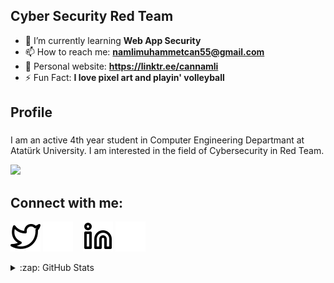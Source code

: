 ## Cyber Security Red Team

- 🌱 I’m currently learning **Web App Security**
- 📫 How to reach me: **namlimuhammetcan55@gmail.com**
- 🤳 Personal website: **https://linktr.ee/cannamli**
- ⚡️ Fun Fact: **I love pixel art and playin' volleyball**

## Profile 

###
I am an active 4th year student in Computer Engineering Departmant at Atatürk University. I am interested in the field of Cybersecurity in Red Team.

![](https://komarev.com/ghpvc/?username=muhammet0can1namli&color=green)

## Connect with me:

[![website](./twitter-light.svg)](https://twitter.com/cannmll#gh-light-mode-only)
[![website](./twitter-dark.svg)](https://twitter.com/cannmll#gh-dark-mode-only)
&nbsp;&nbsp;
[![website](./linkedin-light.svg)](https://www.linkedin.com/in/muhammet-can-namli/#gh-light-mode-only)
[![website](./linkedin-dark.svg)](https://www.linkedin.com/in/muhammet-can-namli/#gh-dark-mode-only)


<details>
  <summary>:zap: GitHub Stats</summary>
<p align="center">
  <p>
  <a href="https://github.com/MuhammetCanNamli?tab=repositories" target="_blank">
  <img src="https://github-readme-stats.vercel.app/api/top-langs/?username=MuhammetCanNamli&hide=python&layout=compact&show_icons=true&theme=tokyonight">
  </a>
  </p>
  <p>
    <a href="https://github.com/MuhammetCanNamli" target="_blank">
    <img src="https://github-readme-stats.vercel.app/api?username=MuhammetCanNamli&count_private=true&show_icons=true&theme=tokyonight">
      </a>
  </p>
</p>
</details>

